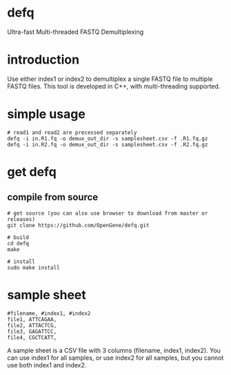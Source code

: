 # defq
Ultra-fast Multi-threaded FASTQ Demultiplexing

# introduction
Use either index1 or index2 to demultiplex a single FASTQ file to multiple FASTQ files. This tool is developed in C++, with multi-threading supported.

# simple usage
```
# read1 and read2 are precessed separately
defq -i in.R1.fq -o demux_out_dir -s samplesheet.csv -f .R1.fq.gz
defq -i in.R2.fq -o demux_out_dir -s samplesheet.csv -f .R2.fq.gz
```

# get defq
## compile from source
```shell
# get source (you can also use browser to download from master or releases)
git clone https://github.com/OpenGene/defq.git

# build
cd defq
make

# install
sudo make install
```

# sample sheet
```csv
#filename, #index1, #index2
file1, ATTCAGAA,
file2, ATTACTCG,
file3, GAGATTCC,
file4, CGCTCATT,
```
A sample sheet is a CSV file with 3 columns (filename, index1, index2). You can use index1 for all samples, or use index2 for all samples, but you cannot use both index1 and index2.
